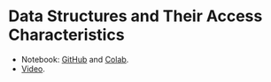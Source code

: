 # Data Structures and Their Access Characteristics

* Notebook: [GitHub](https://github.com/abstractions-in-python/abstractions-in-python.github.io/blob/master/notebooks/Data_Structures_and_Their_Access_Characteristics_chapter.ipynb) and [Colab](https://drive.google.com/file/d/1yRmE5nCeW0h9_sQy-MRieCZYBLBmY3lE/view?usp=sharing).
* [Video](https://drive.google.com/file/d/1iPwRA-B2x9n1TPMw9kNoYGDK6GS8138Y/view?usp=sharing).
